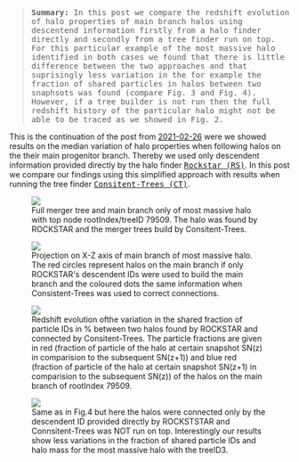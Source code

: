 
<blockquote><tt><b>Summary:</b> In this post we compare the redshift evolution of halo properties of main branch halos using descentend information firstly from a halo finder directly and secondly from a tree finder run on top. For this particular example of the most massive halo identified in both cases we found that there is little difference between the two approaches and that suprisingly less variation in the for example the fraction of shared particles in halos between two snaphsots was found (compare Fig. 3 and Fig. 4). However, if a tree builder is not run then the full redshift history of the particular halo might not be able to be traced as we showed in Fig. 2.</tt></blockquote>

This is the continuation of the post from <a href="https://dstoppacher.github.io/A-testrun-on-merger-trees-4/">2021-02-26</a> were we showed results on the median variation of halo properties when following halos on the their main progenitor branch. Thereby we used only descendent information provided directly by the halo finder <a href="https://ui.adsabs.harvard.edu/abs/2012ascl.soft10008B/abstract"><tt>Rockstar (RS)</tt></a>. In this post we compare our findings using this simplified approach with results when running the tree finder <a href="https://ui.adsabs.harvard.edu/abs/2012ascl.soft10011B/abstract"><tt>Consitent-Trees (CT)</tt></a>.

<figure>
  <img src="{{ site.baseurl }}/plots/2021-03-03_MB-TreeID79509.png">
  <figcaption>Full merger tree and main branch only of most massive halo with top node rootIndex/treeID 79509. The halo was found by ROCKSTAR and the merger trees build by Consitent-Trees.
  </figcaption>
</figure>


<figure>
  <img src="{{ site.baseurl }}/plots/2021-03-03_RS_vs_CT.png">
  <figcaption>Projection on X-Z axis of main branch of most massive halo. The red circles represent halos on the main branch if only ROCKSTAR's descendent IDs were used to build the main branch and the coloured dots the same information when Consistent-Trees was used to correct connections.
  </figcaption>
</figure>


<figure>
  <img src="{{ site.baseurl }}/plots/2021-03-03_MB-TreeID79509_delta.png">
  <figcaption>Redshift evolution ofthe variation in the shared fraction of particle IDs in % between two halos found by ROCKSTAR and connected by Consitent-Trees. The particle fractions are given in red (fraction of particle of the halo at certain snapshot SN(z) in comparision to the subsequent  SN(z+1)) and blue red (fraction of particle of the halo at certain snapshot SN(z+1) in comparision to the subsequent SN(z)) of the halos on the main branch of rootIndex 79509.
  </figcaption>
</figure>

<figure>
  <img src="{{ site.baseurl }}/plots/2021-03-03_TreeID3_delta.png">
  <figcaption>Same as in Fig.4 but here the halos were connected only by the descendent ID provided directly by ROCKSTSTAR and Connsitent-Trees was NOT run on top. Interestingly our results show less variations in the fraction of shared particle IDs and halo mass for the most massive halo with the treeID3.
  </figcaption>
</figure>
